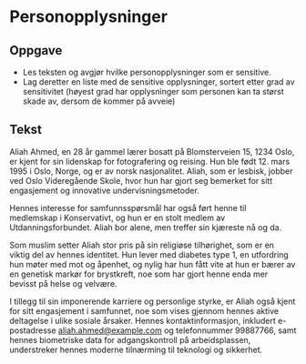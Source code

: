 # Personopplysninger

## Oppgave
- Les teksten og avgjør hvilke personopplysninger som er sensitive.
- Lag deretter en liste med de sensitive opplysninger, sortert etter grad av sensitivitet (høyest grad har opplysninger som personen kan ta størst skade av, dersom de kommer på avveie)

## Tekst
Aliah Ahmed, en 28 år gammel lærer bosatt på Blomsterveien 15, 1234 Oslo, er kjent for sin lidenskap for fotografering og reising. Hun ble født 12. mars 1995 i Oslo, Norge, og er av norsk nasjonalitet. Aliah, som er lesbisk, jobber ved Oslo Videregående Skole, hvor hun har gjort seg bemerket for sitt engasjement og innovative undervisningsmetoder. 

Hennes interesse for samfunnsspørsmål har også ført henne til medlemskap i Konservativt, og hun er en stolt medlem av Utdanningsforbundet. Aliah bor alene, men treffer sin kjæreste nå og da. 

Som muslim setter Aliah stor pris på sin religiøse tilhørighet, som er en viktig del av hennes identitet. Hun lever med diabetes type 1, en utfordring hun møter med mot og åpenhet, og nylig har hun fått vite at hun er bærer av en genetisk markør for brystkreft, noe som har gjort henne enda mer bevisst på helse og velvære. 

I tillegg til sin imponerende karriere og personlige styrke, er Aliah også kjent for sitt engasjement i samfunnet, noe som vises gjennom hennes aktive deltagelse i ulike sosiale årsaker. Hennes kontaktinformasjon, inkludert e-postadresse aliah.ahmed@example.com og telefonnummer 99887766, samt hennes biometriske data for adgangskontroll på arbeidsplassen, understreker hennes moderne tilnærming til teknologi og sikkerhet.
